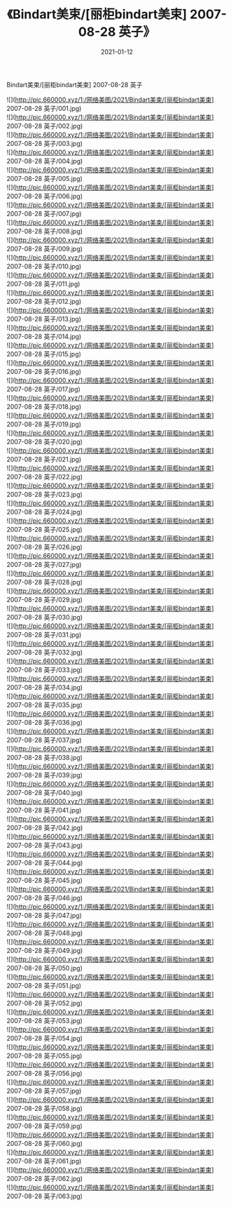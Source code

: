 ﻿---
layout: post
title:  《Bindart美束/[丽柜bindart美束] 2007-08-28 英子》
date:   2021-01-12
img: http://pic.660000.xyz/1:/网络美图/2021/Bindart美束/[丽柜bindart美束] 2007-08-28 英子/000.jpg
categories: [美女, 清纯, 唯美]
---

Bindart美束/[丽柜bindart美束] 2007-08-28 英子

 ![](http://pic.660000.xyz/1:/网络美图/2021/Bindart美束/[丽柜bindart美束] 2007-08-28 英子/001.jpg) <br>![](http://pic.660000.xyz/1:/网络美图/2021/Bindart美束/[丽柜bindart美束] 2007-08-28 英子/002.jpg) <br>![](http://pic.660000.xyz/1:/网络美图/2021/Bindart美束/[丽柜bindart美束] 2007-08-28 英子/003.jpg) <br>![](http://pic.660000.xyz/1:/网络美图/2021/Bindart美束/[丽柜bindart美束] 2007-08-28 英子/004.jpg) <br>![](http://pic.660000.xyz/1:/网络美图/2021/Bindart美束/[丽柜bindart美束] 2007-08-28 英子/005.jpg) <br>![](http://pic.660000.xyz/1:/网络美图/2021/Bindart美束/[丽柜bindart美束] 2007-08-28 英子/006.jpg) <br>![](http://pic.660000.xyz/1:/网络美图/2021/Bindart美束/[丽柜bindart美束] 2007-08-28 英子/007.jpg) <br>![](http://pic.660000.xyz/1:/网络美图/2021/Bindart美束/[丽柜bindart美束] 2007-08-28 英子/008.jpg) <br>![](http://pic.660000.xyz/1:/网络美图/2021/Bindart美束/[丽柜bindart美束] 2007-08-28 英子/009.jpg) <br>![](http://pic.660000.xyz/1:/网络美图/2021/Bindart美束/[丽柜bindart美束] 2007-08-28 英子/010.jpg) <br>![](http://pic.660000.xyz/1:/网络美图/2021/Bindart美束/[丽柜bindart美束] 2007-08-28 英子/011.jpg) <br>![](http://pic.660000.xyz/1:/网络美图/2021/Bindart美束/[丽柜bindart美束] 2007-08-28 英子/012.jpg) <br>![](http://pic.660000.xyz/1:/网络美图/2021/Bindart美束/[丽柜bindart美束] 2007-08-28 英子/013.jpg) <br>![](http://pic.660000.xyz/1:/网络美图/2021/Bindart美束/[丽柜bindart美束] 2007-08-28 英子/014.jpg) <br>![](http://pic.660000.xyz/1:/网络美图/2021/Bindart美束/[丽柜bindart美束] 2007-08-28 英子/015.jpg) <br>![](http://pic.660000.xyz/1:/网络美图/2021/Bindart美束/[丽柜bindart美束] 2007-08-28 英子/016.jpg) <br>![](http://pic.660000.xyz/1:/网络美图/2021/Bindart美束/[丽柜bindart美束] 2007-08-28 英子/017.jpg) <br>![](http://pic.660000.xyz/1:/网络美图/2021/Bindart美束/[丽柜bindart美束] 2007-08-28 英子/018.jpg) <br>![](http://pic.660000.xyz/1:/网络美图/2021/Bindart美束/[丽柜bindart美束] 2007-08-28 英子/019.jpg) <br>![](http://pic.660000.xyz/1:/网络美图/2021/Bindart美束/[丽柜bindart美束] 2007-08-28 英子/020.jpg) <br>![](http://pic.660000.xyz/1:/网络美图/2021/Bindart美束/[丽柜bindart美束] 2007-08-28 英子/021.jpg) <br>![](http://pic.660000.xyz/1:/网络美图/2021/Bindart美束/[丽柜bindart美束] 2007-08-28 英子/022.jpg) <br>![](http://pic.660000.xyz/1:/网络美图/2021/Bindart美束/[丽柜bindart美束] 2007-08-28 英子/023.jpg) <br>![](http://pic.660000.xyz/1:/网络美图/2021/Bindart美束/[丽柜bindart美束] 2007-08-28 英子/024.jpg) <br>![](http://pic.660000.xyz/1:/网络美图/2021/Bindart美束/[丽柜bindart美束] 2007-08-28 英子/025.jpg) <br>![](http://pic.660000.xyz/1:/网络美图/2021/Bindart美束/[丽柜bindart美束] 2007-08-28 英子/026.jpg) <br>![](http://pic.660000.xyz/1:/网络美图/2021/Bindart美束/[丽柜bindart美束] 2007-08-28 英子/027.jpg) <br>![](http://pic.660000.xyz/1:/网络美图/2021/Bindart美束/[丽柜bindart美束] 2007-08-28 英子/028.jpg) <br>![](http://pic.660000.xyz/1:/网络美图/2021/Bindart美束/[丽柜bindart美束] 2007-08-28 英子/029.jpg) <br>![](http://pic.660000.xyz/1:/网络美图/2021/Bindart美束/[丽柜bindart美束] 2007-08-28 英子/030.jpg) <br>![](http://pic.660000.xyz/1:/网络美图/2021/Bindart美束/[丽柜bindart美束] 2007-08-28 英子/031.jpg) <br>![](http://pic.660000.xyz/1:/网络美图/2021/Bindart美束/[丽柜bindart美束] 2007-08-28 英子/032.jpg) <br>![](http://pic.660000.xyz/1:/网络美图/2021/Bindart美束/[丽柜bindart美束] 2007-08-28 英子/033.jpg) <br>![](http://pic.660000.xyz/1:/网络美图/2021/Bindart美束/[丽柜bindart美束] 2007-08-28 英子/034.jpg) <br>![](http://pic.660000.xyz/1:/网络美图/2021/Bindart美束/[丽柜bindart美束] 2007-08-28 英子/035.jpg) <br>![](http://pic.660000.xyz/1:/网络美图/2021/Bindart美束/[丽柜bindart美束] 2007-08-28 英子/036.jpg) <br>![](http://pic.660000.xyz/1:/网络美图/2021/Bindart美束/[丽柜bindart美束] 2007-08-28 英子/037.jpg) <br>![](http://pic.660000.xyz/1:/网络美图/2021/Bindart美束/[丽柜bindart美束] 2007-08-28 英子/038.jpg) <br>![](http://pic.660000.xyz/1:/网络美图/2021/Bindart美束/[丽柜bindart美束] 2007-08-28 英子/039.jpg) <br>![](http://pic.660000.xyz/1:/网络美图/2021/Bindart美束/[丽柜bindart美束] 2007-08-28 英子/040.jpg) <br>![](http://pic.660000.xyz/1:/网络美图/2021/Bindart美束/[丽柜bindart美束] 2007-08-28 英子/041.jpg) <br>![](http://pic.660000.xyz/1:/网络美图/2021/Bindart美束/[丽柜bindart美束] 2007-08-28 英子/042.jpg) <br>![](http://pic.660000.xyz/1:/网络美图/2021/Bindart美束/[丽柜bindart美束] 2007-08-28 英子/043.jpg) <br>![](http://pic.660000.xyz/1:/网络美图/2021/Bindart美束/[丽柜bindart美束] 2007-08-28 英子/044.jpg) <br>![](http://pic.660000.xyz/1:/网络美图/2021/Bindart美束/[丽柜bindart美束] 2007-08-28 英子/045.jpg) <br>![](http://pic.660000.xyz/1:/网络美图/2021/Bindart美束/[丽柜bindart美束] 2007-08-28 英子/046.jpg) <br>![](http://pic.660000.xyz/1:/网络美图/2021/Bindart美束/[丽柜bindart美束] 2007-08-28 英子/047.jpg) <br>![](http://pic.660000.xyz/1:/网络美图/2021/Bindart美束/[丽柜bindart美束] 2007-08-28 英子/048.jpg) <br>![](http://pic.660000.xyz/1:/网络美图/2021/Bindart美束/[丽柜bindart美束] 2007-08-28 英子/049.jpg) <br>![](http://pic.660000.xyz/1:/网络美图/2021/Bindart美束/[丽柜bindart美束] 2007-08-28 英子/050.jpg) <br>![](http://pic.660000.xyz/1:/网络美图/2021/Bindart美束/[丽柜bindart美束] 2007-08-28 英子/051.jpg) <br>![](http://pic.660000.xyz/1:/网络美图/2021/Bindart美束/[丽柜bindart美束] 2007-08-28 英子/052.jpg) <br>![](http://pic.660000.xyz/1:/网络美图/2021/Bindart美束/[丽柜bindart美束] 2007-08-28 英子/053.jpg) <br>![](http://pic.660000.xyz/1:/网络美图/2021/Bindart美束/[丽柜bindart美束] 2007-08-28 英子/054.jpg) <br>![](http://pic.660000.xyz/1:/网络美图/2021/Bindart美束/[丽柜bindart美束] 2007-08-28 英子/055.jpg) <br>![](http://pic.660000.xyz/1:/网络美图/2021/Bindart美束/[丽柜bindart美束] 2007-08-28 英子/056.jpg) <br>![](http://pic.660000.xyz/1:/网络美图/2021/Bindart美束/[丽柜bindart美束] 2007-08-28 英子/057.jpg) <br>![](http://pic.660000.xyz/1:/网络美图/2021/Bindart美束/[丽柜bindart美束] 2007-08-28 英子/058.jpg) <br>![](http://pic.660000.xyz/1:/网络美图/2021/Bindart美束/[丽柜bindart美束] 2007-08-28 英子/059.jpg) <br>![](http://pic.660000.xyz/1:/网络美图/2021/Bindart美束/[丽柜bindart美束] 2007-08-28 英子/060.jpg) <br>![](http://pic.660000.xyz/1:/网络美图/2021/Bindart美束/[丽柜bindart美束] 2007-08-28 英子/061.jpg) <br>![](http://pic.660000.xyz/1:/网络美图/2021/Bindart美束/[丽柜bindart美束] 2007-08-28 英子/062.jpg) <br>![](http://pic.660000.xyz/1:/网络美图/2021/Bindart美束/[丽柜bindart美束] 2007-08-28 英子/063.jpg) <br>